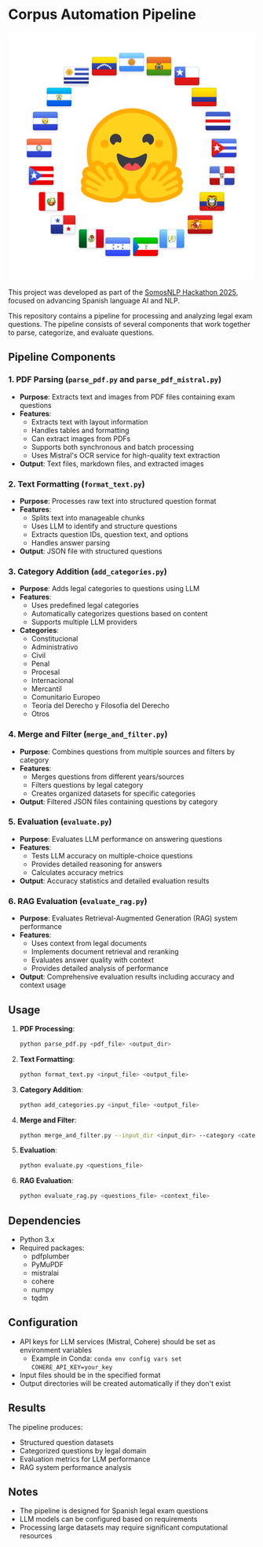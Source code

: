 # Corpus Automation Pipeline

![SomosNLP](somosNLP.svg)

This project was developed as part of the [SomosNLP Hackathon 2025](https://somosnlp.org/hackathon), focused on advancing Spanish language AI and NLP.

This repository contains a pipeline for processing and analyzing legal exam questions. The pipeline consists of several components that work together to parse, categorize, and evaluate questions.

## Pipeline Components

### 1. PDF Parsing (`parse_pdf.py` and `parse_pdf_mistral.py`)
- **Purpose**: Extracts text and images from PDF files containing exam questions
- **Features**:
  - Extracts text with layout information
  - Handles tables and formatting
  - Can extract images from PDFs
  - Supports both synchronous and batch processing
  - Uses Mistral's OCR service for high-quality text extraction
- **Output**: Text files, markdown files, and extracted images

### 2. Text Formatting (`format_text.py`)
- **Purpose**: Processes raw text into structured question format
- **Features**:
  - Splits text into manageable chunks
  - Uses LLM to identify and structure questions
  - Extracts question IDs, question text, and options
  - Handles answer parsing
- **Output**: JSON file with structured questions

### 3. Category Addition (`add_categories.py`)
- **Purpose**: Adds legal categories to questions using LLM
- **Features**:
  - Uses predefined legal categories
  - Automatically categorizes questions based on content
  - Supports multiple LLM providers
- **Categories**:
  - Constitucional
  - Administrativo
  - Civil
  - Penal
  - Procesal
  - Internacional
  - Mercantil
  - Comunitario Europeo
  - Teoría del Derecho y Filosofía del Derecho
  - Otros

### 4. Merge and Filter (`merge_and_filter.py`)
- **Purpose**: Combines questions from multiple sources and filters by category
- **Features**:
  - Merges questions from different years/sources
  - Filters questions by legal category
  - Creates organized datasets for specific categories
- **Output**: Filtered JSON files containing questions by category

### 5. Evaluation (`evaluate.py`)
- **Purpose**: Evaluates LLM performance on answering questions
- **Features**:
  - Tests LLM accuracy on multiple-choice questions
  - Provides detailed reasoning for answers
  - Calculates accuracy metrics
- **Output**: Accuracy statistics and detailed evaluation results

### 6. RAG Evaluation (`evaluate_rag.py`)
- **Purpose**: Evaluates Retrieval-Augmented Generation (RAG) system performance
- **Features**:
  - Uses context from legal documents
  - Implements document retrieval and reranking
  - Evaluates answer quality with context
  - Provides detailed analysis of performance
- **Output**: Comprehensive evaluation results including accuracy and context usage

## Usage

1. **PDF Processing**:
   ```bash
   python parse_pdf.py <pdf_file> <output_dir>
   ```

2. **Text Formatting**:
   ```bash
   python format_text.py <input_file> <output_file>
   ```

3. **Category Addition**:
   ```bash
   python add_categories.py <input_file> <output_file>
   ```

4. **Merge and Filter**:
   ```bash
   python merge_and_filter.py --input_dir <input_dir> --category <category> --output_path <output_path>
   ```

5. **Evaluation**:
   ```bash
   python evaluate.py <questions_file>
   ```

6. **RAG Evaluation**:
   ```bash
   python evaluate_rag.py <questions_file> <context_file>
   ```

## Dependencies

- Python 3.x
- Required packages:
  - pdfplumber
  - PyMuPDF
  - mistralai
  - cohere
  - numpy
  - tqdm

## Configuration

- API keys for LLM services (Mistral, Cohere) should be set as environment variables
  - Example in Conda: `conda env config vars set COHERE_API_KEY=your_key` 
- Input files should be in the specified format
- Output directories will be created automatically if they don't exist

## Results

The pipeline produces:
- Structured question datasets
- Categorized questions by legal domain
- Evaluation metrics for LLM performance
- RAG system performance analysis

## Notes

- The pipeline is designed for Spanish legal exam questions
- LLM models can be configured based on requirements
- Processing large datasets may require significant computational resources

